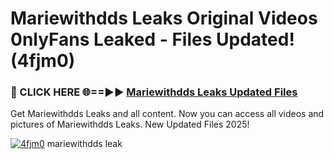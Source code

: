 # Mariewithdds Leaks Original Videos 0nlyFans Leaked - Files Updated! (4fjm0)

<h3>🔴 CLICK HERE 🌐==►► <a href="https://tinyurl.com/2jnfzry5" rel="nofollow">Mariewithdds Leaks Updated Files</a></h3>

Get Mariewithdds Leaks and all content. Now you can access all videos and pictures of Mariewithdds Leaks. New Updated Files 2025!

[![4fjm0](https://i.imgur.com/GyGTBgg.gif)](https://tinyurl.com/2jnfzry5)
mariewithdds leak